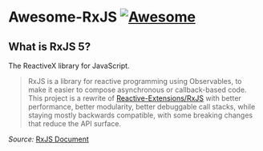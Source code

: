 # Awesome-RxJS [![Awesome](https://cdn.rawgit.com/sindresorhus/awesome/d7305f38d29fed78fa85652e3a63e154dd8e8829/media/badge.svg)](https://github.com/sindresorhus/awesome)

## What is RxJS 5?

The ReactiveX library for JavaScript.

> RxJS is a library for reactive programming using Observables, to make it easier to compose asynchronous or callback-based code. This project is a rewrite of [Reactive-Extensions/RxJS](https://github.com/Reactive-Extensions/RxJS) with better performance, better modularity, better debuggable call stacks, while staying mostly backwards compatible, with some breaking changes that reduce the API surface.

_Source:_ [RxJS Document](http://reactivex.io/rxjs/)
